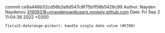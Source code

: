 commit ce8a446b32cd56b2e6d547c8f75b1f56b5426c99
Author: Nayden Naydenov <31909318+nnaydenow@users.noreply.github.com>
Date:   Fri Sep 2 11:04:36 2022 +0300

    fix(ui5-daterange-picker): handle single date value (#5769)

